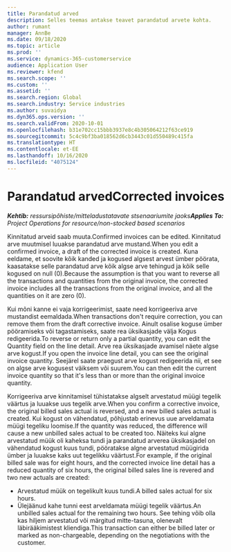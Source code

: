 ```yaml
---
title: Parandatud arved
description: Selles teemas antakse teavet parandatud arvete kohta.
author: rumant
manager: AnnBe
ms.date: 09/18/2020
ms.topic: article
ms.prod: ''
ms.service: dynamics-365-customerservice
audience: Application User
ms.reviewer: kfend
ms.search.scope: ''
ms.custom: ''
ms.assetid: ''
ms.search.region: Global
ms.search.industry: Service industries
ms.author: suvaidya
ms.dyn365.ops.version: ''
ms.search.validFrom: 2020-10-01
ms.openlocfilehash: b31e702cc15bbb3937e8c4b305064212f63ce919
ms.sourcegitcommit: 5c4c9bf3ba018562d6cb3443c01d550489c415fa
ms.translationtype: HT
ms.contentlocale: et-EE
ms.lasthandoff: 10/16/2020
ms.locfileid: "4075124"
---
```

# <a name="corrected-invoices"></a><span data-ttu-id="9d510-103">Parandatud arved</span><span class="sxs-lookup"><span data-stu-id="9d510-103">Corrected invoices</span></span>

<span data-ttu-id="9d510-104">_**Kehtib:** ressursipõhiste/mitteladustatavate stsenaariumite jaoks_</span><span class="sxs-lookup"><span data-stu-id="9d510-104">_**Applies To:** Project Operations for resource/non-stocked based scenarios_</span></span>

<span data-ttu-id="9d510-105">Kinnitatud arveid saab muuta.</span><span class="sxs-lookup"><span data-stu-id="9d510-105">Confirmed invoices can be edited.</span></span> <span data-ttu-id="9d510-106">Kinnitatud arve muutmisel luuakse parandatud arve mustand.</span><span class="sxs-lookup"><span data-stu-id="9d510-106">When you edit a confirmed invoice, a draft of the corrected invoice is created.</span></span> <span data-ttu-id="9d510-107">Kuna eeldame, et soovite kõik kanded ja kogused algsest arvest ümber pöörata, kaasatakse selle parandatud arve kõik algse arve tehingud ja kõik selle kogused on null (0).</span><span class="sxs-lookup"><span data-stu-id="9d510-107">Because the assumption is that you want to reverse all the transactions and quantities from the original invoice, the corrected invoice includes all the transactions from the original invoice, and all the quantities on it are zero (0).</span></span>

<span data-ttu-id="9d510-108">Kui mõni kanne ei vaja korrigeerimist, saate need korrigeeriva arve mustandist eemaldada.</span><span class="sxs-lookup"><span data-stu-id="9d510-108">When transactions don't require correction, you can remove them from the draft corrective invoice.</span></span> <span data-ttu-id="9d510-109">Ainult osalise koguse ümber pööramiseks või tagastamiseks, saate rea üksikasjade välja Kogus redigeerida.</span><span class="sxs-lookup"><span data-stu-id="9d510-109">To reverse or return only a partial quantity, you can edit the Quantity field on the line detail.</span></span> <span data-ttu-id="9d510-110">Arve rea üksikasjade avamisel näete algse arve kogust.</span><span class="sxs-lookup"><span data-stu-id="9d510-110">If you open the invoice line detail, you can see the original invoice quantity.</span></span> <span data-ttu-id="9d510-111">Seejärel saate praegust arve kogust redigeerida nii, et see on algse arve kogusest väiksem või suurem.</span><span class="sxs-lookup"><span data-stu-id="9d510-111">You can then edit the current invoice quantity so that it's less than or more than the original invoice quantity.</span></span>

<span data-ttu-id="9d510-112">Korrigeeriva arve kinnitamisel tühistatakse algselt arvestatud müügi tegelik väärtus ja luuakse uus tegelik arve.</span><span class="sxs-lookup"><span data-stu-id="9d510-112">When you confirm a corrective invoice, the original billed sales actual is reversed, and a new billed sales actual is created.</span></span> <span data-ttu-id="9d510-113">Kui kogust on vähendatud, põhjustab erinevus uue arveldamata müügi tegeliku loomise.</span><span class="sxs-lookup"><span data-stu-id="9d510-113">If the quantity was reduced, the difference will cause a new unbilled sales actual to be created too.</span></span> <span data-ttu-id="9d510-114">Näiteks kui algne arvestatud müük oli kaheksa tundi ja parandatud arverea üksikasjadel on vähendatud kogust kuus tundi, pööratakse algne arvestatud müügirida ümber ja luuakse kaks uut tegelikku väärtust.</span><span class="sxs-lookup"><span data-stu-id="9d510-114">For example, if the original billed sale was for eight hours, and the corrected invoice line detail has a reduced quantity of six hours, the original billed sales line is revered and two new actuals are created:</span></span>

- <span data-ttu-id="9d510-115">Arvestatud müük on tegelikult kuus tundi.</span><span class="sxs-lookup"><span data-stu-id="9d510-115">A billed sales actual for six hours.</span></span>
- <span data-ttu-id="9d510-116">Ülejäänud kahe tunni eest arveldamata müügi tegelik väärtus.</span><span class="sxs-lookup"><span data-stu-id="9d510-116">An unbilled sales actual for the remaining two hours.</span></span> <span data-ttu-id="9d510-117">See tehing võib olla kas hiljem arvestatud või märgitud mitte-tasuna, olenevalt läbirääkimistest kliendiga.</span><span class="sxs-lookup"><span data-stu-id="9d510-117">This transaction can either be billed later or marked as non-chargeable, depending on the negotiations with the customer.</span></span>
